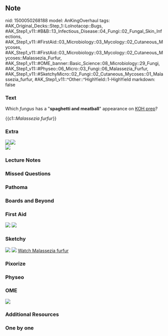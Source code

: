 ## Note
nid: 1500050268188
model: AnKingOverhaul
tags: #AK_Original_Decks::Step_1::Lolnotacop::Bugs, #AK_Step1_v11::#B&B::13_Infectious_Disease::04_Fungi::02_Fungal_Skin_Infections, #AK_Step1_v11::#FirstAid::03_Microbiology::03_Mycology::02_Cutaneous_Mycoses, #AK_Step1_v11::#FirstAid::03_Microbiology::03_Mycology::02_Cutaneous_Mycoses::Malassezia_Furfur, #AK_Step1_v11::#OME_banner::Basic_Science::08_Microbiology::29_Fungi, #AK_Step1_v11::#Physeo::06_Micro::03_Fungi::06_Malassezia_Furfur, #AK_Step1_v11::#SketchyMicro::02_Fungi::02_Cutaneous_Mycoses::01_Malassezia_furfur, #AK_Step1_v11::^Other::^HighYield::1-HighYield
markdown: false

### Text
Which <i>fungus</i> has a "<b>spaghetti and meatball</b>"
appearance on <u>KOH prep</u>?
<div>
  {{c1::<i>Malassezia furfur</i>}}
</div>

### Extra
<div><img src="paste-2564095475927.jpg"><img src=
"paste-2589865279731.jpg"></div><img src="paste-1524713390489.jpg">

### Lecture Notes


### Missed Questions


### Pathoma


### Boards and Beyond


### First Aid
<img src="tmpd59xipuh.png"> <img src="tmpi0bk1ff9.png">

### Sketchy
<img src="paste-557929136652291.jpg"> <img src=
"paste-b60105f81f90a82d75135ba5c392f8e9b8bba946.png"> <a href=
"https://dashboard.sketchy.com/study/medical/courses/medical-microbiology/units/medical-microbiology-fungi/videos/medical-microbiology-fungi-cutaneous-mycoses-malassezia-furfur?utm_source=anki&utm_medium=partnership&utm_campaign=february_update&utm_content=medical">
Watch Malassezia furfur</a>

### Pixorize


### Physeo


### OME
<div class="ome-widget">
  <a href=
  "https://onlinemeded.org/spa/microbiology/fungi/acquire?ref=anki">
  <img src="_OME_AnkiFlashcards_Lesson_2.png"></a>
</div>

### Additional Resources


### One by one

